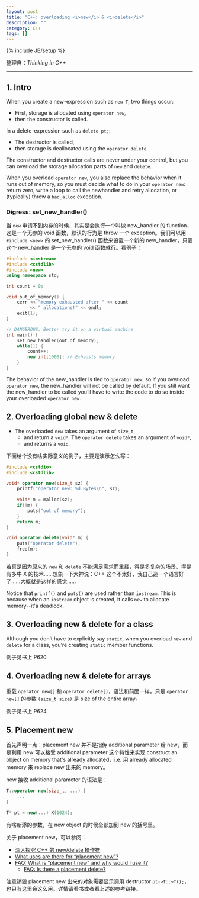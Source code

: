 ```yaml
---
layout: post
title: "C++: overloading <i>new</i> & <i>delete</i>"
description: ""
category: C++
tags: []
---
```

{% include JB/setup %}

整理自：_Thinking in C++_

-----

## 1. Intro

When you create a new-expression such as `new T`, two things occur: 

* First, storage is allocated using `operator new`, 
* then the constructor is called.

In a delete-expression such as `delete pt;`: 

* The destructor is called, 
* then storage is deallocated using the `operator delete`. 

The constructor and destructor calls are never under your control, but you can overload the storage allocation parts of `new` and `delete`.

When you overload `operator new`, you also replace the behavior when it runs out of memory, so you must decide what to do in your `operator new`: return zero, write a loop to call the newhandler and retry allocation, or (typically) throw a `bad_alloc` exception.

### Digress: set_new_handler()

当 `new` 申请不到内存的时候，其实是会执行一个叫做 new_handler 的 function，这是一个无参的 void 函数，默认的行为是 throw 一个 exception。我们可以用 `#include <new>` 的 set_new_handler() 函数来设置一个新的 new_handler，只要这个 new_handler 是一个无参的 void 函数就行。看例子：

```cpp
#include <iostream>
#include <cstdlib>
#include <new>
using namespace std;

int count = 0;

void out_of_memory() {
    cerr << "memory exhausted after " << count
         << " allocations!" << endl;
    exit(1);
}

// DANGEROUS. Better try it on a virtual machine
int main() {
    set_new_handler(out_of_memory);
    while(1) {
        count++;
        new int[1000]; // Exhausts memory
    }
}
```

The behavior of the new_handler is tied to `operator new`, so if you overload `operator new`, the new_handler will not be called by default. If you still want the new_handler to be called you’ll have to write the code to do so inside your overloaded `operator new`.

## 2. Overloading global new & delete

* The overloaded `new` takes an argument of `size_t`,
	- and return a `void*`.
The `operator delete` takes an argument of `void*`, 
	- and returns a `void`.
	
下面给个没有啥实际意义的例子，主要是演示怎么写：
	
```cpp
#include <cstdio>
#include <cstdlib>

void* operator new(size_t sz) {
    printf("operator new: %d Bytes\n", sz);
    
	void* m = malloc(sz);
    if(!m) {
    	puts("out of memory");
	}
    return m;
}

void operator delete(void* m) {
    puts("operator delete");
    free(m);
}
```

若真是因为原来的 `new` 和 `delete` 不能满足需求而重载，得是多复杂的场景、得是有多牛 X 的技术……想象一下大神说：C++ 这个不太好，我自己造一个语言好了……大概就是这样的感觉……

Notice that `printf()` and `puts()` are used rather than `iostream`. This is because when an `iostream` object is created, it calls `new` to allocate memory--it'a deadlock.

## 3. Overloading new & delete for a class

Although you don’t have to explicitly say `static`, when you overload `new` and `delete` for a class, you’re creating `static` member functions.

例子见书上 P620

## 4. Overloading new & delete for arrays

重载 `operator new[]` 和 `operator delete[]`，语法和前面一样，只是 `operator new[]` 的参数 `(size_t size)` 是 size of the entire array。

例子见书上 P624

## 5. Placement new

首先声明一点：placement new 并不是指传 additional parameter 给 new，而是利用 new 可以接受 additional parameter 这个特性来实现 construct an object on memory that's already allocated，i.e. 用 already allocated memory 来 replace new 出来的 memory。
 
new 接收 additional parameter 的语法是：

```cpp
T::operator new(size_t, ...) {
	...
}

T* pt = new(...) X(1024);
```

有啥新添的参数，在 new object 的时候全部加到 new 的括号里。

关于 placement new，可以参阅：

- [深入探究 C++ 的 new/delete 操作符](http://kelvinh.github.io/blog/2014/04/19/research-on-operator-new-and-delete)
- [What uses are there for “placement new”?](http://stackoverflow.com/questions/222557/what-uses-are-there-for-placement-new)
- [FAQ: What is “placement new” and why would I use it?](http://isocpp.org/wiki/faq/dtors#placement-new)
	- [FAQ: Is there a placement delete?](http://isocpp.org/wiki/faq/dtors#placement-delete)
	
注意销毁 placement new 出来的对象需要显示调用 destructor `pt->T::~T();`，也只有这里会这么用。详情请看书或者看上述的参考链接。